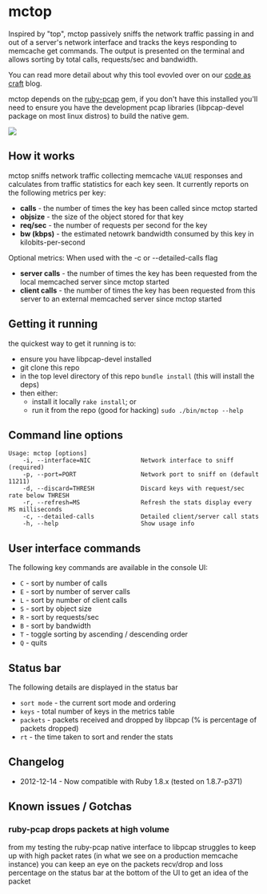 # mctop

Inspired by "top", mctop passively sniffs the network traffic passing in and out of a
server's network interface and tracks the keys responding to memcache get commands. The output
is presented on the terminal and allows sorting by total calls, requests/sec and
bandwidth.

You can read more detail about why this tool evovled over on our
[code as craft](http://codeascraft.etsy.com/2012/12/13/mctop-a-tool-for-analyzing-memcache-get-traffic) blog.

mctop depends on the [ruby-pcap](https://rubygems.org/gems/ruby-pcap) gem, if you don't have
this installed you'll need to ensure you have the development pcap libraries (libpcap-devel
package on most linux distros) to build the native gem.

![](http://etsycodeascraft.files.wordpress.com/2012/12/mctop.jpg)

## How it works

mctop sniffs network traffic collecting memcache `VALUE` responses and calculates from
traffic statistics for each key seen.  It currently reports on the following metrics per key:

* **calls** - the number of times the key has been called since mctop started
* **objsize** - the size of the object stored for that key
* **req/sec** - the number of requests per second for the key
* **bw (kbps)** - the estimated netowrk bandwidth consumed by this key in kilobits-per-second

Optional metrics:
  When used with the -c or --detailed-calls flag
  * **server calls** - the number of times the key has been requested from the local memcached server since mctop started
  * **client calls** - the number of times the key has been requested from this server to an external memcached server since mctop started


## Getting it running

the quickest way to get it running is to:

* ensure you have libpcap-devel installed
* git clone this repo
* in the top level directory of this repo `bundle install` (this will install the deps)
* then either:
    * install it locally `rake install`; or
    * run it from the repo (good for hacking) `sudo ./bin/mctop --help`

## Command line options

    Usage: mctop [options]
        -i, --interface=NIC              Network interface to sniff (required)
        -p, --port=PORT                  Network port to sniff on (default 11211)
        -d, --discard=THRESH             Discard keys with request/sec rate below THRESH
        -r, --refresh=MS                 Refresh the stats display every MS milliseconds
        -c, --detailed-calls             Detailed client/server call stats
        -h, --help                       Show usage info

## User interface commands

The following key commands are available in the console UI:

* `C` - sort by number of calls
* `E` - sort by number of server calls
* `L` - sort by number of client calls
* `S` - sort by object size
* `R` - sort by requests/sec
* `B` - sort by bandwidth
* `T` - toggle sorting by ascending / descending order
* `Q` - quits

## Status bar

The following details are displayed in the status bar

* `sort mode` - the current sort mode and ordering
* `keys` - total number of keys in the metrics table
* `packets` - packets received and dropped by libpcap (% is percentage of packets dropped)
* `rt` - the time taken to sort and render the stats

## Changelog

* 2012-12-14 - Now compatible with Ruby 1.8.x (tested on 1.8.7-p371)

## Known issues / Gotchas

### ruby-pcap drops packets at high volume
from my testing the ruby-pcap native interface to libpcap struggles to keep up with high packet rates (in what we see on a production memcache instance) you can keep an eye on the packets recv/drop and loss percentage on the status bar at the bottom of the UI to get an idea of the packet

